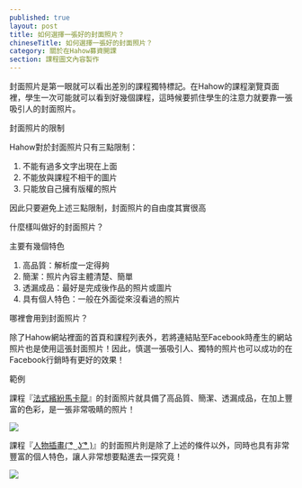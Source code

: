 ```yaml
---
published: true
layout: post
title: 如何選擇一張好的封面照片？
chineseTitle: 如何選擇一張好的封面照片？
category: 關於在Hahow募資開課
section: 課程圖文內容製作
---
```

 

封面照片是第一眼就可以看出差別的課程獨特標記。在Hahow的課程瀏覽頁面裡，學生一次可能就可以看到好幾個課程，這時候要抓住學生的注意力就要靠一張吸引人的封面照片。

封面照片的限制

Hahow對於封面照片只有三點限制：

1.  不能有過多文字出現在上面
2.  不能放與課程不相干的圖片
3.  只能放自己擁有版權的照片

因此只要避免上述三點限制，封面照片的自由度其實很高

什麼樣叫做好的封面照片？

主要有幾個特色

1.  高品質：解析度一定得夠
2.  簡潔：照片內容主體清楚、簡單
3.  透漏成品：最好是完成後作品的照片或圖片
4.  具有個人特色：一般在外面從來沒看過的照片

哪裡會用到封面照片？

除了Hahow網站裡面的首頁和課程列表外，若將連結貼至Facebook時產生的網站照片也是使用這張封面照片！因此，慎選一張吸引人、獨特的照片也可以成功的在Facebook行銷時有更好的效果！

範例

課程『[法式繽紛馬卡龍](https://hahow.in/courses/55599687dfe21b0a00e776d9/main)』的封面照片就具備了高品質、簡潔、透漏成品，在加上豐富的色彩，是一張非常吸睛的照片！

![]({{site.baseurl}}/media/202529137-556ca73e77a8710900bee091_cropped_300.png)

課程『[人物插畫( ͡° ͜ ʖ ͡° )](https://hahow.in/courses/54e4b6d1c5c9c00900cd8d4e/main)』的封面照片則是除了上述的條件以外，同時也具有非常豐富的個人特色，讓人非常想要點進去一探究竟！

![]({{site.baseurl}}/media/202529127-54e4cbe6c5c9c00900cd8d59_cropped_300.png)